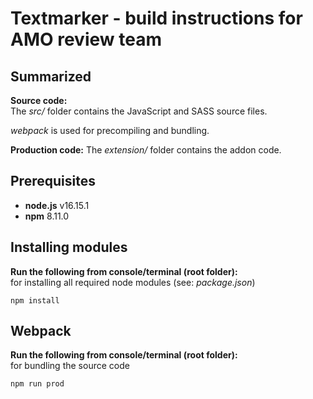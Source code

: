 # Textmarker - build instructions for AMO review team

## Summarized

__Source code:__  
The _src/_ folder contains the JavaScript and SASS source files.

_webpack_ is used for precompiling and bundling.  

__Production code:__
The _extension/_ folder contains the addon code.

## Prerequisites

* __node.js__ v16.15.1
* __npm__ 8.11.0

## Installing modules

__Run the following from console/terminal (root folder):__  
for installing all required node modules (see: _package.json_)
```
npm install
```

## Webpack
__Run the following from console/terminal (root folder):__  
for bundling the source code
```
npm run prod
```
